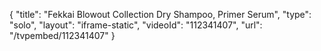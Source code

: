 {
    "title": "Fekkai Blowout Collection  Dry Shampoo, Primer   Serum",
    "type": "solo",
    "layout": "iframe-static",
    "videoId": "112341407",
    "url": "\/tvpembed\/112341407"
}